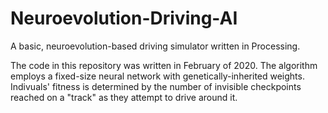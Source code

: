 # Neuroevolution-Driving-AI
A basic, neuroevolution-based driving simulator written in Processing.

The code in this repository was written in February of 2020. The algorithm employs a fixed-size neural network with genetically-inherited weights. Indivuals' fitness is determined by the number of invisible checkpoints reached on a "track" as they attempt to drive around it.
